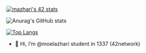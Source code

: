 [![mazhari's 42 stats](https://badge.mediaplus.ma/greenbinary/mazhari)](https://github.com/oakoudad/badge42)

![Anurag's GitHub stats](https://github-readme-stats.vercel.app/api?username=mazhari1337&theme=radical&show_icons=true)

[![Top Langs](https://github-readme-stats.vercel.app/api/top-langs/?username=moelazhari&layout=compact)](https://github.com/anuraghazra/github-readme-stats)
- 👋 Hi, I’m @moelazhari student in 1337 (42network)
